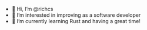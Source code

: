 - 👋 Hi, I’m @richcs
- 👀 I’m interested in improving as a software developer
- 🌱 I’m currently learning Rust and having a great time!

<!---
richcs/richcs is a ✨ special ✨ repository because its `README.md` (this file) appears on your GitHub profile.
You can click the Preview link to take a look at your changes.
--->
